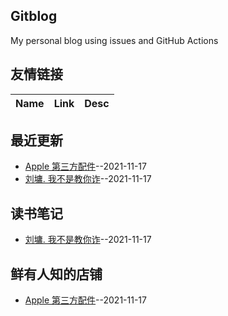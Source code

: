 ## Gitblog
My personal blog using issues and GitHub Actions
## 友情链接
| Name | Link | Desc | 
 | ---- | ---- | ---- |
## 最近更新
- [Apple 第三方配件](https://github.com/Luckyyyyyyy/phh-blog/issues/6)--2021-11-17
- [刘墉. 我不是教你诈](https://github.com/Luckyyyyyyy/phh-blog/issues/5)--2021-11-17
## 读书笔记
- [刘墉. 我不是教你诈](https://github.com/Luckyyyyyyy/phh-blog/issues/5)--2021-11-17
## 鲜有人知的店铺
- [Apple 第三方配件](https://github.com/Luckyyyyyyy/phh-blog/issues/6)--2021-11-17
